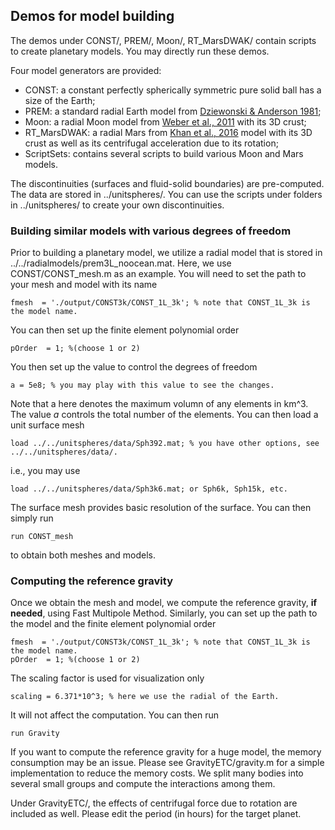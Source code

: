 ## Demos for model building
The demos under CONST/, PREM/, Moon/, RT_MarsDWAK/ contain scripts to create planetary models. 
You may directly run these demos. 

Four model generators are provided:
+ CONST: a constant perfectly spherically symmetric pure solid ball has a size of the Earth;
+ PREM: a standard radial Earth model from [Dziewonski & Anderson 1981](https://www.sciencedirect.com/science/article/pii/0031920181900467); 
+ Moon: a radial Moon model from [Weber et al., 2011](https://science.sciencemag.org/content/331/6015/309) with its 3D crust; 
+ RT_MarsDWAK: a radial Mars from [Khan et al., 2016](https://www.sciencedirect.com/science/article/pii/S0031920116300875) model with its 3D crust as well as its centrifugal acceleration due to its rotation; 
+ ScriptSets: contains several scripts to build various Moon and Mars models.

The discontinuities (surfaces and fluid-solid boundaries) are pre-computed. The data are stored in ../unitspheres/. You can use the scripts under folders in ../unitspheres/ to create your own discontinuities. 

### Building similar models with various degrees of freedom 
Prior to building a planetary model, we utilize a radial model that is stored in ../../radialmodels/prem3L_noocean.mat. 
Here, we use CONST/CONST_mesh.m as an example. You will need to set the path to your mesh and model with its name 
~~~
fmesh  = './output/CONST3k/CONST_1L_3k'; % note that CONST_1L_3k is the model name. 
~~~
You can then set up the finite element polynomial order 
~~~
pOrder  = 1; %(choose 1 or 2)
~~~
You then set up the value to control the degrees of freedom 
~~~
a = 5e8; % you may play with this value to see the changes. 
~~~
Note that a here denotes the maximum volumn of any elements in km^3. The value _a_ controls the total number of the elements. 
You can then load a unit surface mesh 
~~~
load ../../unitspheres/data/Sph392.mat; % you have other options, see ../../unitspheres/data/. 
~~~
i.e., you may use 
~~~
load ../../unitspheres/data/Sph3k6.mat; or Sph6k, Sph15k, etc.  
~~~
The surface mesh provides basic resolution of the surface. You can then simply run 
~~~
run CONST_mesh
~~~
to obtain both meshes and models. 

### Computing the reference gravity 
Once we obtain the mesh and model, we compute the reference gravity, **if needed**, using Fast Multipole Method. 
Similarly, you can set up the path to the model and the finite element polynomial order 
~~~
fmesh  = './output/CONST3k/CONST_1L_3k'; % note that CONST_1L_3k is the model name. 
pOrder  = 1; %(choose 1 or 2)
~~~
The scaling factor is used for visualization only 
~~~
scaling = 6.371*10^3; % here we use the radial of the Earth. 
~~~
It will not affect the computation. You can then run 
~~~
run Gravity
~~~
If you want to compute the reference gravity for a huge model, the memory consumption may be an issue. 
Please see GravityETC/gravity.m for a simple implementation to reduce the memory costs. 
We split many bodies into several small groups and compute the interactions among them. 

Under GravityETC/, the effects of centrifugal force due to rotation are included as well. Please edit the 
period (in hours) for the target planet. 
